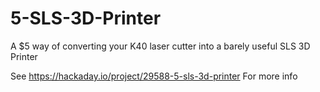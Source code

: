 # 5-SLS-3D-Printer
A $5 way of converting your K40 laser cutter into a barely useful SLS 3D Printer

See https://hackaday.io/project/29588-5-sls-3d-printer   For more info

